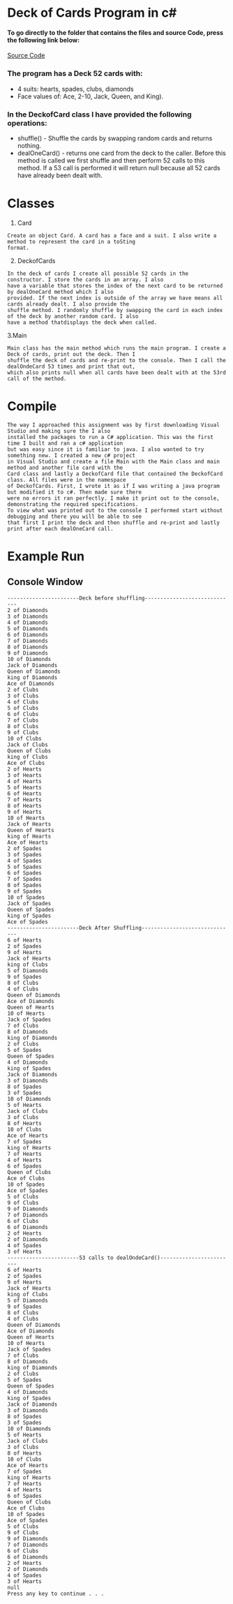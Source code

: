 # Deck of Cards Program in c#
#### To go directly to the folder that contains the files and source Code, press the following link below:
[Source Code](/DeckofCards/DeckofCards/)

### The program has a Deck 52 cards with:
- 4 suits: hearts​, spades​, clubs​, diamonds
- Face values of: Ace​, 2-10​, Jack​, Queen​, and King​).
### In the DeckofCard class I have provided the following operations:
- shuffle() - Shuffle the cards by swapping random cards and returns nothing.
- dealOneCard() - returns one card from the deck to the caller. Before this method
is called we first shuffle and then perform 52 calls to this method. If a 53 call is
performed it will return null because all 52 cards have already been dealt with.

# Classes
1. Card
```
Create an object Card. A card has a face and a suit. I also write a method to represent the card in a toSting
format.
```
2. DeckofCards
```
In the deck of cards I create all possible 52 cards in the constructor. I store the cards in an array. I also
have a variable that stores the index of the next card to be returned by dealOneCard method which I also 
provided. If the next index is outside of the array we have means all cards already dealt. I also provide the 
shuffle method. I randomly shuffle by swapping the card in each index of the deck by another random card. I also 
have a method thatdisplays the deck when called.
```
3.Main
```
Main class has the main method which runs the main program. I create a Deck of cards, print out the deck. Then I 
shuffle the deck of cards and re-print to the console. Then I call the dealOndeCard 53 times and print that out, 
which also prints null when all cards have been dealt with at the 53rd call of the method.
```
# Compile
```
The way I approached this assignment was by first downloading Visual Studio and making sure the I also
installed the packages to run a C# application. This was the first time I built and ran a c# application
but was easy since it is familiar to java. I also wanted to try something new. I created a new c# project
in Visual Studio and create a file Main with the Main class and main method and another file card with the
Card class and lastly a DeckofCard file that contained the DeckofCard class. All files were in the namespace
of DeckofCards. First, I wrote it as if I was writing a java program but modified it to c#. Then made sure there
were no errors it ran perfectly. I make it print out to the console, demonstrating the required specifications.
To view what was printed out to the console I performed start without debugging and there you will be able to see
that first I print the deck and then shuffle and re-print and lastly print after each dealOneCard call.

```
# Example Run
## Console Window
```
-----------------------Deck before shuffling-----------------------------
2 of Diamonds
3 of Diamonds
4 of Diamonds
5 of Diamonds
6 of Diamonds
7 of Diamonds
8 of Diamonds
9 of Diamonds
10 of Diamonds
Jack of Diamonds
Queen of Diamonds
king of Diamonds
Ace of Diamonds
2 of Clubs
3 of Clubs
4 of Clubs
5 of Clubs
6 of Clubs
7 of Clubs
8 of Clubs
9 of Clubs
10 of Clubs
Jack of Clubs
Queen of Clubs
king of Clubs
Ace of Clubs
2 of Hearts
3 of Hearts
4 of Hearts
5 of Hearts
6 of Hearts
7 of Hearts
8 of Hearts
9 of Hearts
10 of Hearts
Jack of Hearts
Queen of Hearts
king of Hearts
Ace of Hearts
2 of Spades
3 of Spades
4 of Spades
5 of Spades
6 of Spades
7 of Spades
8 of Spades
9 of Spades
10 of Spades
Jack of Spades
Queen of Spades
king of Spades
Ace of Spades
-----------------------Deck After Shuffling------------------------------
6 of Hearts
2 of Spades
9 of Hearts
Jack of Hearts
king of Clubs
5 of Diamonds
9 of Spades
8 of Clubs
4 of Clubs
Queen of Diamonds
Ace of Diamonds
Queen of Hearts
10 of Hearts
Jack of Spades
7 of Clubs
8 of Diamonds
king of Diamonds
2 of Clubs
5 of Spades
Queen of Spades
4 of Diamonds
king of Spades
Jack of Diamonds
3 of Diamonds
8 of Spades
3 of Spades
10 of Diamonds
5 of Hearts
Jack of Clubs
3 of Clubs
8 of Hearts
10 of Clubs
Ace of Hearts
7 of Spades
king of Hearts
7 of Hearts
4 of Hearts
6 of Spades
Queen of Clubs
Ace of Clubs
10 of Spades
Ace of Spades
5 of Clubs
9 of Clubs
9 of Diamonds
7 of Diamonds
6 of Clubs
6 of Diamonds
2 of Hearts
2 of Diamonds
4 of Spades
3 of Hearts
-----------------------53 calls to dealOndeCard()------------------------
6 of Hearts
2 of Spades
9 of Hearts
Jack of Hearts
king of Clubs
5 of Diamonds
9 of Spades
8 of Clubs
4 of Clubs
Queen of Diamonds
Ace of Diamonds
Queen of Hearts
10 of Hearts
Jack of Spades
7 of Clubs
8 of Diamonds
king of Diamonds
2 of Clubs
5 of Spades
Queen of Spades
4 of Diamonds
king of Spades
Jack of Diamonds
3 of Diamonds
8 of Spades
3 of Spades
10 of Diamonds
5 of Hearts
Jack of Clubs
3 of Clubs
8 of Hearts
10 of Clubs
Ace of Hearts
7 of Spades
king of Hearts
7 of Hearts
4 of Hearts
6 of Spades
Queen of Clubs
Ace of Clubs
10 of Spades
Ace of Spades
5 of Clubs
9 of Clubs
9 of Diamonds
7 of Diamonds
6 of Clubs
6 of Diamonds
2 of Hearts
2 of Diamonds
4 of Spades
3 of Hearts
null
Press any key to continue . . .

```
